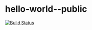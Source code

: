 # hello-world--public
[![Build Status](https://www.travis-ci.org/runner0353/hello-world--public.svg?branch=master)](https://www.travis-ci.org/runner0353/hello-world--public)
